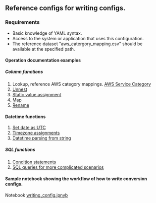 ## Reference configs for writing configs.

### Requirements

- Basic knowledge of YAML syntax.
- Access to the system or application that uses this configuration.
- The reference dataset "aws_catergory_mapping.csv" should be available at the specified path.

#### Operation documentation examples

##### Column functions

1. Lookup, reference AWS category mappings. [AWS Service Category](operations/lookup.md)
2. [Unnest](operations/unnest.md)
3. [Static value assignment](operations/static_value.md)
4. [Map](operations/map.md)
5. [Rename](operations/rename.md)

#### Datetime functions

1. [Set date as UTC](operations/utc_assignment.md)
2. [Timezone assignments](operations/assign_timezone.md)
3. [Datetime parsing from string](operations/datetime_parsing.md)

##### SQL functions

1. [Condition statements](operations/sql_condition.md)
2. [SQL queries for more complicated scenarios](operations/sql_query.md)

#### Sample notebook showing the workflow of how to write conversion configs.

Notebook [writing_config.ipnyb](notebooks/writing_configs.ipynb) 
